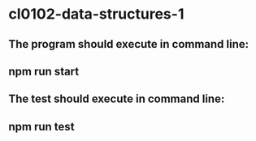 # cl0102-data-structures-1
## The program should execute in command line:
## npm run start

## The test should execute in command line:
## npm run test
